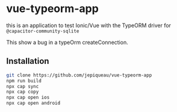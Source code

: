 # vue-typeorm-app

this is an application to test Ionic/Vue with the TypeORM driver for `@capacitor-community-sqlite` 

This show a bug in a typeOrm createConnection.

## Installation

```bash
git clone https://github.com/jepiqueau/vue-typeorm-app
npm run build
npx cap sync
npx cap copy
npx cap open ios
npx cap open android
```


